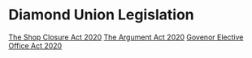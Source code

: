 # Diamond Union Legislation

[The Shop Closure Act 2020](legislation/shop-closure)
[The Argument Act 2020](legislation/argument)
[Govenor Elective Office Act 2020](legislation/governor-elective-office)
